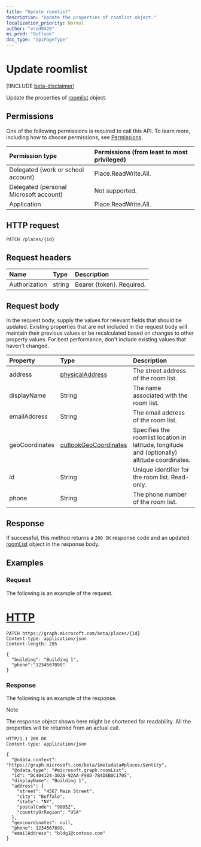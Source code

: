 ```yaml
---
title: "Update roomlist"
description: "Update the properties of roomlist object."
localization_priority: Normal
author: "vrod9429"
ms.prod: "Outlook"
doc_type: "apiPageType"
---
```


# Update roomlist

[!INCLUDE [beta-disclaimer](../../includes/beta-disclaimer.md)]

Update the properties of [roomlist](../resources/roomlist.md) object.

## Permissions

One of the following permissions is required to call this API. To learn more, including how to choose permissions, see [Permissions](/graph/permissions-reference).

| Permission type                        | Permissions (from least to most privileged) |
|:---------------------------------------|:--------------------------------------------|
| Delegated (work or school account)     | Place.ReadWrite.All. |
| Delegated (personal Microsoft account) | Not supported. |
| Application                            | Place.ReadWrite.All. |

## HTTP request

<!-- { "blockType": "ignored" } -->

```http
PATCH /places/{id}
```

## Request headers

| Name       | Type | Description|
|:-----------|:------|:----------|
| Authorization  | string  | Bearer {token}. Required. |

## Request body

In the request body, supply the values for relevant fields that should be updated. Existing properties that are not included in the request body will maintain their previous values or be recalculated based on changes to other property values. For best performance, don't include existing values that haven't changed.

| Property       | Type                                              | Description |
|:---------------|:--------------------------------------------------|:--------|
| address        | [physicalAddress](physicaladdress.md)             | The street address of the room list. |
| displayName    | String                                            | The name associated with the room list. |
| emailAddress   | String                                            | The email address of the room list. |
| geoCoordinates | [outlookGeoCoordinates](outlookgeocoordinates.md) | Specifies the roomlist location in latitude, longitude and (optionally) altitude coordinates. |
| id             | String                                            | Unique identifier for the room list. Read-only. |
| phone          | String                                            | The phone number of the room list. |

## Response

If successful, this method returns a `200 OK` response code and an updated [roomList](../resources/roomlist.md) object in the response body.

## Examples

### Request

The following is an example of the request.

# [HTTP](#tab/http)
<!-- {
  "blockType": "request",
  "name": "update_roomlist"
}-->
```http
PATCH https://graph.microsoft.com/beta/places/{id}
Content-type: application/json
Content-length: 285

{
  "building": "Building 1",
  "phone":"1234567899"
}
```

### Response

The following is an example of the response.

> [!NOTE]
> The response object shown here might be shortened for readability. All the properties will be returned from an actual call.

<!-- {
  "blockType": "response",
  "truncated": true,
  "@odata.type": "microsoft.graph.roomList"
} -->

```http
HTTP/1.1 200 OK
Content-type: application/json

{
  "@odata.context": "https://graph.microsoft.com/beta/$metadata#places/$entity",
  "@odata.type": "#microsoft.graph.roomList",
  "id": "DC404124-302A-92AA-F98D-7B4DEB0C1705",
  "displayName": "Building 1",
  "address": {
    "street": "4567 Main Street",
    "city": "Buffalo",
    "state": "NY",
    "postalCode": "98052",
    "countryOrRegion": "USA"
  },
  "geocoordinates": null,
  "phone": 1234567899,
  "emailAddress": "bldg1@contoso.com"
}
```

<!-- uuid: 16cd6b66-4b1a-43a1-adaf-3a886856ed98
2019-02-04 14:57:30 UTC -->
<!-- {
  "type": "#page.annotation",
  "description": "Update roomlist",
  "keywords": "",
  "section": "documentation",
  "tocPath": ""
}-->
